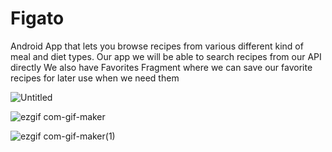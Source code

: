 # Figato
Android App that lets you browse recipes from various different kind of meal and diet types.  Our app we will be able to search recipes from our API directly
We also have Favorites Fragment where we can save our favorite recipes for later use when we need them

![Untitled](https://user-images.githubusercontent.com/77728555/214916695-c1f43683-f950-4868-8262-a303e616be76.png)


  ![ezgif com-gif-maker](https://user-images.githubusercontent.com/77728555/210269859-d03e3022-df82-4517-837c-3af298c28bfe.gif) 
  
  ![ezgif com-gif-maker(1)](https://user-images.githubusercontent.com/77728555/210270190-ac9801a5-7f32-4aca-bedf-126e449dee72.gif)




